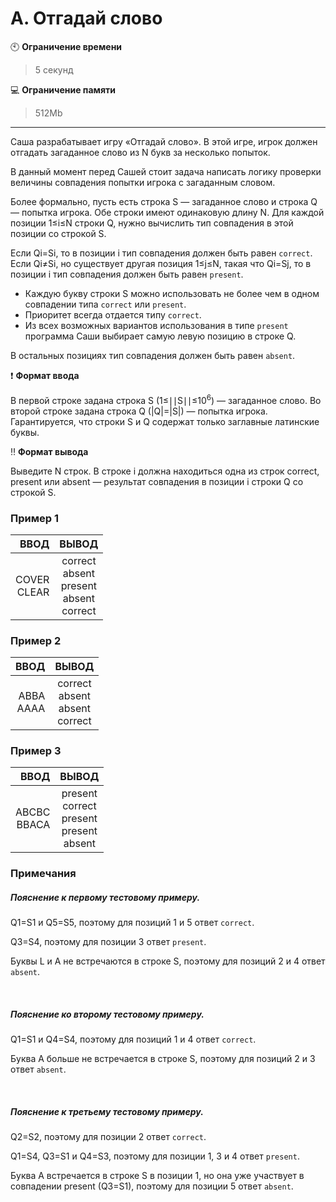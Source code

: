 # A. Отгадай слово

:clock10: **Ограничение времени**

>5 секунд

 
:computer: **Ограничение памяти**

>512Mb

____

Саша разрабатывает игру «Отгадай слово». В этой игре, игрок должен отгадать загаданное слово из N букв за несколько попыток.

В данный момент перед Сашей стоит задача написать логику проверки величины совпадения попытки игрока с загаданным словом.

Более формально, пусть есть строка S — загаданное слово и строка Q — попытка игрока. Обе строки имеют одинаковую длину N. Для каждой позиции 1≤i≤N строки Q, нужно вычислить тип совпадения в этой позиции со строкой S.

Если Qi=Si, то в позиции i тип совпадения должен быть равен `correct`.
Если Qi≠Si, но существует другая позиция 1≤j≤N, такая что Qi=Sj, то в позиции i тип совпадения должен быть равен `present`.
- Каждую букву строки S можно использовать не более чем в одном совпадении типа `correct` или `present`.
- Приоритет всегда отдается типу `correct`.
- Из всех возможных вариантов использования в типе `present` программа Саши выбирает самую левую позицию в строке Q.

В остальных позициях тип совпадения должен быть равен `absent`.


:heavy_exclamation_mark: <b>Формат ввода</b>

В первой строке задана строка S (1≤∣∣S∣∣≤10<sup>6</sup>) — загаданное слово.
Во второй строке задана строка Q (|Q|=|S|) — попытка игрока.
Гарантируется, что строки S и Q содержат только заглавные латинские буквы.


:bangbang: <b>Формат вывода</b>

Выведите N строк. В строке i должна находиться одна из строк correct, present или absent — результат совпадения в позиции i строки Q со строкой S.

### Пример 1

| ВВОД | ВЫВОД |
|----:|:----:|
| COVER<br/>CLEAR | correct<br/>absent<br/>present<br/>absent<br/>correct |


### Пример 2

| ВВОД | ВЫВОД |
|----:|:----:|
| ABBA<br/>AAAA | correct<br/>absent<br/>absent<br/>correct |


### Пример 3

| ВВОД | ВЫВОД |
|----:|:----:|
| ABCBC<br/>BBACA | present<br/>correct<br/>present<br/>present<br/>absent |

### Примечания
##### Пояснение к первому тестовому примеру.

Q1=S1 и Q5=S5, поэтому для позиций 1 и 5 ответ `correct`.

Q3=S4, поэтому для позиции 3 ответ `present`.

Буквы L и A не встречаются в строке S, поэтому для позиций 2 и 4 ответ `absent`.

<br/>

##### Пояснение ко второму тестовому примеру.

Q1=S1 и Q4=S4, поэтому для позиций 1 и 4 ответ `correct`.

Буква A больше не встречается в строке S, поэтому для позиций 2 и 3 ответ `absent`.

<br/>

##### Пояснение к третьему тестовому примеру.

Q2=S2, поэтому для позиции 2 ответ `correct`.

Q1=S4, Q3=S1 и Q4=S3, поэтому для позиции 1, 3 и 4 ответ `present`.

Буква A встречается в строке S в позиции 1, но она уже участвует в совпадении present (Q3=S1), поэтому для позиции 5 ответ `absent`.
